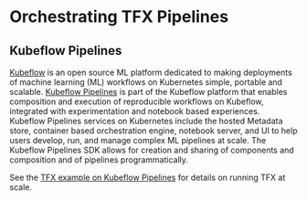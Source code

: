 # Orchestrating TFX Pipelines

## Kubeflow Pipelines

[Kubeflow](https://www.kubeflow.org/) is an open source ML platform dedicated to
making deployments of machine learning (ML) workflows on Kubernetes simple,
portable and scalable.
[Kubeflow Pipelines](https://www.kubeflow.org/docs/pipelines/pipelines-overview/)
is part of the Kubeflow platform that enables composition and execution of
reproducible workflows on Kubeflow, integrated with experimentation and notebook
based experiences. Kubeflow Pipelines services on Kubernetes include the hosted
Metadata store, container based orchestration engine, notebook server, and UI to
help users develop, run, and manage complex ML pipelines at scale. The Kubeflow
Pipelines SDK allows for creation and sharing of components and composition and
of pipelines programmatically.

See the
[TFX example on Kubeflow Pipelines](https://github.com/kubeflow/pipelines/tree/master/samples/core/tfx-oss)
for details on running TFX at scale.

